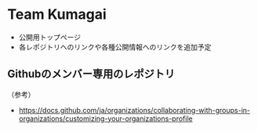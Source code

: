 # Team Kumagai

* 公開用トップページ
* 各レポジトリへのリンクや各種公開情報へのリンクを追加予定

## Githubのメンバー専用のレポジトリ

（参考）

* <https://docs.github.com/ja/organizations/collaborating-with-groups-in-organizations/customizing-your-organizations-profile>
